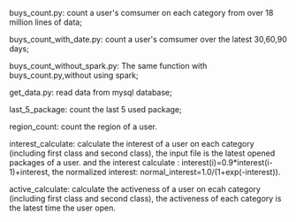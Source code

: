 buys_count.py: count a user's comsumer on each category from over 18 million lines of data;

buys_count_with_date.py: count a user's comsumer over the latest 30,60,90 days;

buys_count_without_spark.py: The same function with buys_count.py,without using spark;

get_data.py: read data from mysql database;

last_5_package: count the last 5 used package;

region_count: count the region of a user.

interest_calculate: calculate the interest of a user on each category (including first class and second class), the input file is the latest opened packages of a user.
and the interest calculate :  interest(i)=0.9*interest(i-1)+interest,
the normalized interest: normal_interest=1.0/(1+exp(-interest)).

active_calculate: calculate the activeness of a user on ecah category (including first class and second class), the activeness of each category is the latest time the user open.
